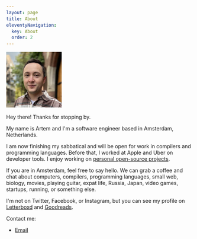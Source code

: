 ```yaml
---
layout: page
title: About
eleventyNavigation:
  key: About
  order: 2
---
```


<img src="./me.jpg" width="150">

Hey there! Thanks for stopping by.

My name is Artem and I'm a software engineer based in Amsterdam, Netherlands.

I am now finishing my sabbatical and will be open for work in compilers and programming languages. Before that, I worked at Apple and Uber on developer tools. I enjoy working on [personal open-source projects](https://github.com/agentcooper).

If you are in Amsterdam, feel free to say hello. We can grab a coffee and chat about computers, compilers, programming languages, small web, biology, movies, playing guitar, expat life, Russia, Japan, video games, startups, running, or something else.

I'm not on Twitter, Facebook, or Instagram, but you can see my profile on [Letterboxd](https://letterboxd.com/evilagentcooper/) and [Goodreads](https://www.goodreads.com/user/show/4207679-artem-tyurin).

Contact me:

- [Email](mailto:artem.tyurin@gmail.com)